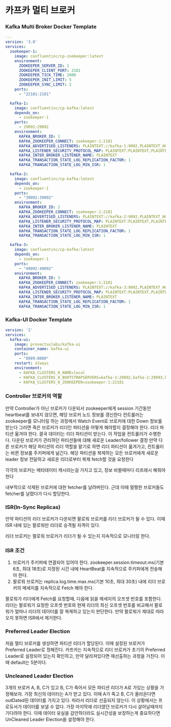 # 카프카 멀티 브로커

### Kafka Multi Broker Docker Template
```yaml
---
version: '3.8'
services:
  zookeeper-1:
    image: confluentinc/cp-zookeeper:latest
    environment:
      ZOOKEEPER_SERVER_ID: 1
      ZOOKEEPER_CLIENT_PORT: 2181
      ZOOKEEPER_TICK_TIME: 2000
      ZOOKEEPER_INIT_LIMIT: 5
      ZOOKEEPER_SYNC_LIMIT: 2
    ports:
      - "22181:2181"

  kafka-1:
    image: confluentinc/cp-kafka:latest
    depends_on:
      - zookeeper-1
    ports:
      - 29092:29092
    environment:
      KAFKA_BROKER_ID: 1
      KAFKA_ZOOKEEPER_CONNECT: zookeeper-1:2181
      KAFKA_ADVERTISED_LISTENERS: PLAINTEXT://kafka-1:9092,PLAINTEXT_HOST://localhost:29092
      KAFKA_LISTENER_SECURITY_PROTOCOL_MAP: PLAINTEXT:PLAINTEXT,PLAINTEXT_HOST:PLAINTEXT
      KAFKA_INTER_BROKER_LISTENER_NAME: PLAINTEXT
      KAFKA_TRANSACTION_STATE_LOG_REPLICATION_FACTOR: 1
      KAFKA_TRANSACTION_STATE_LOG_MIN_ISR: 1

  kafka-2:
    image: confluentinc/cp-kafka:latest
    depends_on:
      - zookeeper-1
    ports:
      - "39092:39092"
    environment:
      KAFKA_BROKER_ID: 2
      KAFKA_ZOOKEEPER_CONNECT: zookeeper-1:2181
      KAFKA_ADVERTISED_LISTENERS: PLAINTEXT://kafka-2:9092,PLAINTEXT_HOST://localhost:39092
      KAFKA_LISTENER_SECURITY_PROTOCOL_MAP: PLAINTEXT:PLAINTEXT,PLAINTEXT_HOST:PLAINTEXT
      KAFKA_INTER_BROKER_LISTENER_NAME: PLAINTEXT
      KAFKA_TRANSACTION_STATE_LOG_REPLICATION_FACTOR: 1
      KAFKA_TRANSACTION_STATE_LOG_MIN_ISR: 1

  kafka-3:
    image: confluentinc/cp-kafka:latest
    depends_on:
      - zookeeper-1
    ports:
      - "49092:49092"
    environment:
      KAFKA_BROKER_ID: 3
      KAFKA_ZOOKEEPER_CONNECT: zookeeper-1:2181
      KAFKA_ADVERTISED_LISTENERS: PLAINTEXT://kafka-3:9092,PLAINTEXT_HOST://localhost:49092
      KAFKA_LISTENER_SECURITY_PROTOCOL_MAP: PLAINTEXT:PLAINTEXT,PLAINTEXT_HOST:PLAINTEXT
      KAFKA_INTER_BROKER_LISTENER_NAME: PLAINTEXT
      KAFKA_TRANSACTION_STATE_LOG_REPLICATION_FACTOR: 1
      KAFKA_TRANSACTION_STATE_LOG_MIN_ISR: 1
```

### Kafka-UI Docker Template
```yaml
version: '2'
services:
  kafka-ui:
    image: provectuslabs/kafka-ui
    container_name: kafka-ui
    ports:
      - "8989:8080"
    restart: always
    environment:
      - KAFKA_CLUSTERS_0_NAME=local
      - KAFKA_CLUSTERS_0_BOOTSTRAPSERVERS=kafka-1:29092,kafka-2:29093,kafka-3:29094
      - KAFKA_CLUSTERS_0_ZOOKEEPER=zookeeper-1:22181
```

### Controller 브로커의 역할

만약 Controller가 아닌 브로커가 다운되서 zookeeper에게 session 기간동안 heartbeat를 보내지 않으면, 해당 브로커 노드 정보를 갱신한다
컨트롤러는 zookeeper를 모니터링 하는 과정에서 Watch Event로 브로커에 대한 Down 정보를 받는다
그러면 죽은 브로커가 리더인 파티션을 어떻게 해야할지 결정해야 한다. 리더 파티션 옮겨야 한다. 결국 데이터는 리더 파티션이 받는다.
이 작업을 컨트롤러가 수행한다. 다운된 브로커가 관리하던 파티션들에 대해 새로운 Leader/follower 결정
만약 다른 브로커가 해당 파티션의 리더 역할을 맡기로 하면 리더 파티션이 옮겨가고, 컨트롤러는 바뀐 정보를 주키퍼에게 넒긴다. 해당 파티션을 복제하는 모든 브로커에게 새로운 leader 정보 전달하고 새로운 리더로부터 복제 fetch할 것을 요청한다

각각의 브로커는 메타데이터 캐시라는걸 가지고 있고, 정보 바뀔때마다 리프레시 해줘야 한다

내부적으로 삭제된 브로커에 대한 fetcher를 날려버린다. 근데 이때 멀쩡한 브로커들도 fetcher를 날렸다가 다시 할당한다.


### ISR(In-Sync Replicas)

만약 파티션의 리더 브로커가 다운되면 팔로워 브로커를 리더 브로커가 될 수 있다. 이때 ISR 내에 있는 팔로워만 리더로 승격될 자격이 있다.

리더 브로커는 팔로워 브로커가 리더가 될 수 있는지 지속적으로 모니터링 한다.

### ISR 조건

1. 브로커가 주키퍼에 연결되어 있어야 한다. zookeeper.session.timeout.ms(기본 6초, 최대 18초)로 지정된 시간 내에 HeartBeat를 지속적으로 주키퍼에게 전송해야 한다.
2. 팔로워 브로커는 replica.log.time.max.ms(기본 10초, 최대 30초) 내에 리더 브로커의 메세지를 지속적으로 Fetch 해야 한다.

팔로워가 리더에게 Fetch를 요청할때, 다음에 읽을 메세지의 오프셋 번호를 포함한다. 리더는 팔로워가 요청한 오프셋 번호와 현재 리더의 최신 오프셋 번호를 비교해서 팔로워가 얼마나 리더의 데이터를 잘 복제하고 있는지 판단한다.
만약 팔로워가 제대로 따라오지 못하면 ISR에서 제거한다.

### Preferred Leader Election

처음 멀티 브로커를 생성하면 파티션 리더가 할당된다. 이때 설정된 브로커가 Preferred Leader로 정해진다. 카프카는 지속적으로 리더 브로커가 초기의 Preferred Leader로 설정되어 있는지 확인하고,
만약 달라져있다면 재선출하는 과정을 거친다. 이때 default는 5분이다.

### Uncleaned Leader Election

3개의 브로커 A, B, C가 있고 B, C가 죽어서 모든 파티션 리더가 A로 가있는 상황을 가정해보자. 가장 최신의 데이터는 A가 받고 있다. 이때 A가 죽고 B, C가 올라온다면 outDated된 데이터를 가지고 있다.
따라서 리더로 선출되지 않는다. 이 상황에서는 프로듀서가 데이터를 보낼 수 없다. 가장 마지막에 리더였던 브로커가 다시 살아날때까지 기다려야 한다. 
이때 데이터 유실을 감안하더라도 실시간성을 보장하는게 중요하다면 UnCleaned Leader Election을 설정해야 한다.



